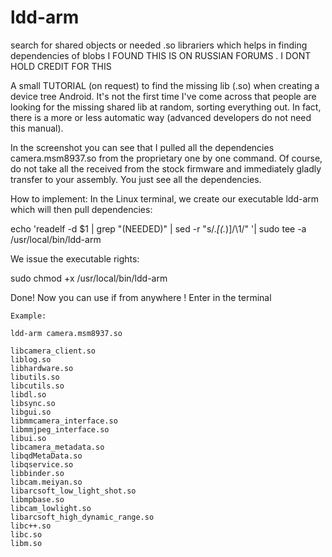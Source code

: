 # ldd-arm
search for shared objects or needed .so librariers which helps in finding dependencies of blobs
I FOUND THIS IS ON RUSSIAN FORUMS .
I DONT HOLD CREDIT FOR THIS

A small TUTORIAL (on request) to find the missing lib (.so) when creating a device tree Android.
It's not the first time I've come across that people are looking for the missing shared lib at random, sorting everything out. In fact, there is a more or less automatic way (advanced developers do not need this manual).

In the screenshot you can see that I pulled all the dependencies camera.msm8937.so from the proprietary one by one command. Of course, do not take all the received from the stock firmware and immediately gladly transfer to your assembly. You just see all the dependencies.

   How to implement:
   In the Linux terminal, we create our executable ldd-arm which will then pull dependencies:
   
   echo 'readelf -d $1 | grep "\(NEEDED\)" | sed -r "s/.*\[(.*)\]/\1/" '| sudo tee -a /usr/local/bin/ldd-arm
   
   We issue the executable rights: 
   
   sudo chmod +x /usr/local/bin/ldd-arm

Done! Now you can use if from anywhere !
Enter in the terminal 


    Example:

    ldd-arm camera.msm8937.so
    
    libcamera_client.so
    liblog.so
    libhardware.so
    libutils.so
    libcutils.so
    libdl.so
    libsync.so
    libgui.so
    libmmcamera_interface.so
    libmmjpeg_interface.so
    libui.so
    libcamera_metadata.so
    libqdMetaData.so
    libqservice.so
    libbinder.so
    libcam.meiyan.so
    libarcsoft_low_light_shot.so
    libmpbase.so
    libcam_lowlight.so
    libarcsoft_high_dynamic_range.so
    libc++.so
    libc.so
    libm.so
